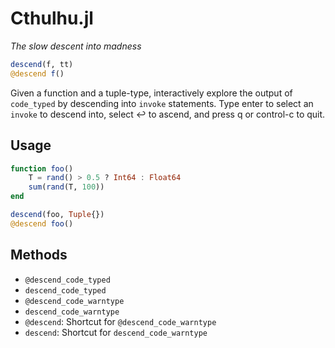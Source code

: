 # Cthulhu.jl
*The slow descent into madness*

```julia
descend(f, tt)
@descend f()
```

Given a function and a tuple-type, interactively explore the output of
`code_typed` by descending into `invoke` statements. Type enter to select an
`invoke` to descend into, select ↩  to ascend, and press q or control-c to
quit.

## Usage

```julia
function foo()
    T = rand() > 0.5 ? Int64 : Float64
    sum(rand(T, 100))
end

descend(foo, Tuple{})
@descend foo()
```

## Methods

- `@descend_code_typed`
- `descend_code_typed`
- `@descend_code_warntype`
- `descend_code_warntype`
- `@descend`: Shortcut for `@descend_code_warntype`
- `descend`: Shortcut for `descend_code_warntype`
